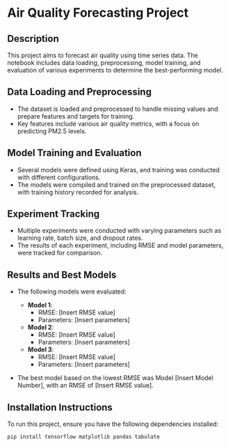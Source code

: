 # Air Quality Forecasting Project

## Description
This project aims to forecast air quality using time series data. The notebook includes data loading, preprocessing, model training, and evaluation of various experiments to determine the best-performing model.

## Data Loading and Preprocessing
- The dataset is loaded and preprocessed to handle missing values and prepare features and targets for training.
- Key features include various air quality metrics, with a focus on predicting PM2.5 levels.

## Model Training and Evaluation
- Several models were defined using Keras, and training was conducted with different configurations.
- The models were compiled and trained on the preprocessed dataset, with training history recorded for analysis.

## Experiment Tracking
- Multiple experiments were conducted with varying parameters such as learning rate, batch size, and dropout rates.
- The results of each experiment, including RMSE and model parameters, were tracked for comparison.

## Results and Best Models
- The following models were evaluated:
  - **Model 1**: 
    - RMSE: [Insert RMSE value]
    - Parameters: [Insert parameters]
  - **Model 2**: 
    - RMSE: [Insert RMSE value]
    - Parameters: [Insert parameters]
  - **Model 3**: 
    - RMSE: [Insert RMSE value]
    - Parameters: [Insert parameters]
  
- The best model based on the lowest RMSE was Model [Insert Model Number], with an RMSE of [Insert RMSE value].

## Installation Instructions
To run this project, ensure you have the following dependencies installed:
```bash
pip install tensorflow matplotlib pandas tabulate

